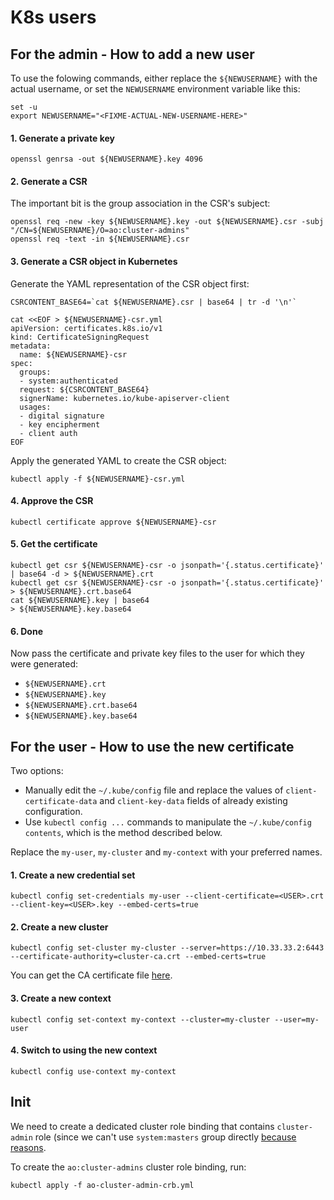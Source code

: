# K8s users



## For the admin - How to add a new user

To use the folowing commands, 
either replace the `${NEWUSERNAME}` with the actual username,
or set the `NEWUSERNAME` environment variable like this:
```
set -u
export NEWUSERNAME="<FIXME-ACTUAL-NEW-USERNAME-HERE>"
```


#### 1. Generate a private key

```
openssl genrsa -out ${NEWUSERNAME}.key 4096
```


#### 2. Generate a CSR

The important bit is the group association in the CSR's subject:
```
openssl req -new -key ${NEWUSERNAME}.key -out ${NEWUSERNAME}.csr -subj "/CN=${NEWUSERNAME}/O=ao:cluster-admins"
openssl req -text -in ${NEWUSERNAME}.csr
```


#### 3. Generate a CSR object in Kubernetes

Generate the YAML representation of the CSR object first:
```
CSRCONTENT_BASE64=`cat ${NEWUSERNAME}.csr | base64 | tr -d '\n'`

cat <<EOF > ${NEWUSERNAME}-csr.yml
apiVersion: certificates.k8s.io/v1
kind: CertificateSigningRequest
metadata:
  name: ${NEWUSERNAME}-csr
spec:
  groups:
  - system:authenticated
  request: ${CSRCONTENT_BASE64}
  signerName: kubernetes.io/kube-apiserver-client
  usages:
  - digital signature
  - key encipherment
  - client auth
EOF
```

Apply the generated YAML to create the CSR object:
```
kubectl apply -f ${NEWUSERNAME}-csr.yml
```


#### 4. Approve the CSR

```
kubectl certificate approve ${NEWUSERNAME}-csr
```


#### 5. Get the certificate

```
kubectl get csr ${NEWUSERNAME}-csr -o jsonpath='{.status.certificate}' | base64 -d > ${NEWUSERNAME}.crt
kubectl get csr ${NEWUSERNAME}-csr -o jsonpath='{.status.certificate}'             > ${NEWUSERNAME}.crt.base64
cat ${NEWUSERNAME}.key | base64                                                    > ${NEWUSERNAME}.key.base64
```


#### 6. Done

Now pass the certificate and private key files to the user for which they were generated:
- `${NEWUSERNAME}.crt`
- `${NEWUSERNAME}.key`
- `${NEWUSERNAME}.crt.base64`
- `${NEWUSERNAME}.key.base64`



## For the user - How to use the new certificate

Two options:
- Manually edit the `~/.kube/config` file and replace the values of `client-certificate-data` and `client-key-data` fields of already existing configuration.
- Use `kubectl config ...` commands to manipulate the `~/.kube/config contents`, which is the method described below.

Replace the `my-user`, `my-cluster` and `my-context` with your preferred names.


#### 1. Create a new credential set

```
kubectl config set-credentials my-user --client-certificate=<USER>.crt --client-key=<USER>.key --embed-certs=true
```


#### 2. Create a new cluster

```
kubectl config set-cluster my-cluster --server=https://10.33.33.2:6443 --certificate-authority=cluster-ca.crt --embed-certs=true
```
You can get the CA certificate file [here](cluster-ca.crt).


#### 3. Create a new context

```
kubectl config set-context my-context --cluster=my-cluster --user=my-user
```


#### 4. Switch to using the new context

```
kubectl config use-context my-context
```



## Init

We need to create a dedicated cluster role binding that contains `cluster-admin` role
(since we can't use `system:masters` group directly [because](https://blog.aquasec.com/kubernetes-authorization) [reasons](https://www.frakkingsweet.com/adding-a-full-admin-user-in-kubernetes/).

To create the `ao:cluster-admins` cluster role binding, run:
```
kubectl apply -f ao-cluster-admin-crb.yml
```
